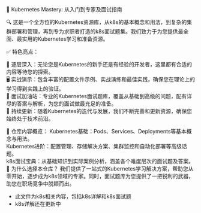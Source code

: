 🚢 Kubernetes Mastery: 从入门到专家及面试指南

🔍 这是一个全方位的Kubernetes资源库，从k8s的基本概念和用法，到复杂的集群部署和管理，再到专为求职者打造的k8s面试题集。我们致力于为您提供最全面、最实用的Kubernetes学习和准备资源。

✅ 特色亮点：

🌱 逐层深入：无论您是Kubernetes的新手还是有经验的开发者，这里都有合适的内容等待您的探索。<br>
🖥️ 实战演示：包含丰富的配置文件示例、实战演练和最佳实践，确保您在理论上的学习得到实践上的验证。<br>
💼 面试加油站：专业的Kubernetes面试题库，覆盖从基础到高级的问题，配有详尽的答案与解析，为您的面试做最充足的准备。<br>
🔄 持续更新：随着Kubernetes的迭代与发展，我们不断完善和更新资源，确保您始终处于技术前沿。<br>

🔗 仓库内容概览：
Kubernetes基础：Pods、Services、Deployments等基本概念与用法。<br>
Kubernetes进阶：配置管理、存储解决方案、集群监控和自动化部署等高级话题。<br>
k8s面试宝典：从基础知识到实际案例分析，涵盖各个难度层次的面试题及答案。<br>
🚀 为什么选择本仓库？
我们提供了一站式的Kubernetes学习解决方案，帮助您从零开始，逐步成为k8s领域的专家。同时，面试题库为您提供了一把锐利的武器，助您在职场竞争中脱颖而出。<br>


- 此文件为k8s相关内容，包括k8s详解和k8s面试题
- k8s详解还在更新中
